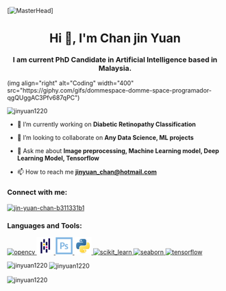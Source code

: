 [![MasterHead](https://giphy.com/gifs/dommespace-domme-space-programador-qgQUggAC3Pfv687qPC)]
<h1 align="center">Hi 👋, I'm Chan jin Yuan</h1>
<h3 align="center">I am current PhD Candidate in Artificial Intelligence based in Malaysia.</h3>
(img align="right" alt="Coding" width="400" src="https://giphy.com/gifs/dommespace-domme-space-programador-qgQUggAC3Pfv687qPC")

<p align="left"> <img src="https://komarev.com/ghpvc/?username=jinyuan1220&label=Profile%20views&color=0e75b6&style=flat" alt="jinyuan1220" /> </p>

- 🔭 I’m currently working on **Diabetic Retinopathy Classification**

- 👯 I’m looking to collaborate on **Any Data Science, ML projects**

- 💬 Ask me about **Image preprocessing, Machine Learning model, Deep Learning Model, Tensorflow**

- 📫 How to reach me **jinyuan_chan@hotmail.com**

<h3 align="left">Connect with me:</h3>
<p align="left">
<a href="https://linkedin.com/in/jin-yuan-chan-b311331b1" target="blank"><img align="center" src="https://raw.githubusercontent.com/rahuldkjain/github-profile-readme-generator/master/src/images/icons/Social/linked-in-alt.svg" alt="jin-yuan-chan-b311331b1" height="30" width="40" /></a>
</p>

<h3 align="left">Languages and Tools:</h3>
<p align="left"> <a href="https://opencv.org/" target="_blank" rel="noreferrer"> <img src="https://www.vectorlogo.zone/logos/opencv/opencv-icon.svg" alt="opencv" width="40" height="40"/> </a> <a href="https://pandas.pydata.org/" target="_blank" rel="noreferrer"> <img src="https://raw.githubusercontent.com/devicons/devicon/2ae2a900d2f041da66e950e4d48052658d850630/icons/pandas/pandas-original.svg" alt="pandas" width="40" height="40"/> </a> <a href="https://www.photoshop.com/en" target="_blank" rel="noreferrer"> <img src="https://raw.githubusercontent.com/devicons/devicon/master/icons/photoshop/photoshop-line.svg" alt="photoshop" width="40" height="40"/> </a> <a href="https://www.python.org" target="_blank" rel="noreferrer"> <img src="https://raw.githubusercontent.com/devicons/devicon/master/icons/python/python-original.svg" alt="python" width="40" height="40"/> </a> <a href="https://scikit-learn.org/" target="_blank" rel="noreferrer"> <img src="https://upload.wikimedia.org/wikipedia/commons/0/05/Scikit_learn_logo_small.svg" alt="scikit_learn" width="40" height="40"/> </a> <a href="https://seaborn.pydata.org/" target="_blank" rel="noreferrer"> <img src="https://seaborn.pydata.org/_images/logo-mark-lightbg.svg" alt="seaborn" width="40" height="40"/> </a> <a href="https://www.tensorflow.org" target="_blank" rel="noreferrer"> <img src="https://www.vectorlogo.zone/logos/tensorflow/tensorflow-icon.svg" alt="tensorflow" width="40" height="40"/> </a> </p>

<p><img align="left" src="https://github-readme-stats.vercel.app/api/top-langs?username=jinyuan1220&show_icons=true&locale=en&layout=compact" alt="jinyuan1220" /></p>

<p>&nbsp;<img align="center" src="https://github-readme-stats.vercel.app/api?username=jinyuan1220&show_icons=true&locale=en" alt="jinyuan1220" /></p>

<p><img align="center" src="https://github-readme-streak-stats.herokuapp.com/?user=jinyuan1220&" alt="jinyuan1220" /></p>

